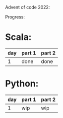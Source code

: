 Advent of code 2022:

Progress:

# Scala:

| day | part 1 | part 2 |
|-----|--------|--------|
| 1   | done   | done   |

# Python:

| day | part 1 | part 2 |
|-----|--------|--------|
| 1   | wip    | wip    |